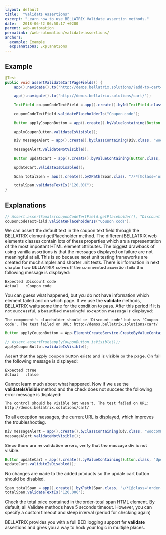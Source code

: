 ```yaml
---
layout: default
title:  "Validate Assertions"
excerpt: "Learn how to use BELLATRIX Validate assertion methods."
date:   2018-06-22 06:50:17 +0200
parent: web-automation
permalink: /web-automation/validate-assertions/
anchors:
  example: Example
  explanations: Explanations
---
```

Example
-------
```java
@Test
public void assertValidateCartPageFields() {
    app().navigate().to("http://demos.bellatrix.solutions/?add-to-cart=26");

    app().navigate().to("http://demos.bellatrix.solutions/cart/");

    TextField couponCodeTextField = app().create().byId(TextField.class, "coupon_code");

    couponCodeTextField.validatePlaceholderIs("Coupon code");

    Button applyCouponButton = app().create().byValueContaining(Button.class, "Apply coupon");

    applyCouponButton.validateIsVisible();

    Div messageAlert = app().create().byClassContaining(Div.class, "woocommerce-message");

    messageAlert.validateNotVisible();

    Button updateCart = app().create().byValueContaining(Button.class, "Update cart");

    updateCart.validateIsDisabled();

    Span totalSpan = app().create().byXPath(Span.class, "//*[@class='order-total']//span");

    totalSpan.validateTextIs("120.00€");
}
```

Explanations
------------
```java
// Assert.assertEquals(couponCodeTextField.getPlaceholder(), "Discount code");
couponCodeTextField.validatePlaceholderIs("Coupon code");
```
We can assert the default text in the coupon text field through the BELLATRIX element getPlaceholder method. The different BELLATRIX web elements classes contain lots of these properties which are a representation of the most important HTML element attributes. The biggest drawback of using vanilla assertions is that the messages displayed on failure are not meaningful at all. This is so because most unit testing frameworks are created for much simpler and shorter unit tests. There is information in next chapter how BELLATRIX solves If the commented assertion fails the following message is displayed:
```
Expected :Discount code
Actual   :Coupon code
```
You can guess what happened, but you do not have information which element failed and on which page. If we use the **validate** methods, BELLATRIX waits some time for the condition to pass. After this period if it is not successful, a beautified meaningful exception message is displayed:
```
The component's placeholder should be 'Discount code' but was 'Coupon code'. The test failed on URL: http://demos.bellatrix.solutions/cart/
```

```java
Button applyCouponButton = App.ElementCreateService.CreateByValueContaining<Button>("Apply coupon");

// Assert.assertTrue(applyCouponButton.isVisible());
applyCouponButton.validateIsVisible();
```
Assert that the apply coupon button exists and is visible on the page. On fail the following message is displayed:
```
Expected :true
Actual   :false
```
Cannot learn much about what happened.
Now if we use the **validateIsVisible** method and the check does not succeed the following error message is displayed:
```
The control should be visible but wasn't. The test failed on URL: http://demos.bellatrix.solutions/cart/
```
To all exception messages, the current URL is displayed, which improves the troubleshooting.
```java
Div messageAlert = app().create().byClassContaining(Div.class, "woocommerce-message");
messageAlert.validateNotVisible();
```
Since there are no validation errors, verify that the message div is not visible.
```java
Button updateCart = app().create().byValueContaining(Button.class, "Update cart");
updateCart.validateIsDisabled();
```
No changes are made to the added products so the update cart button should be disabled.
```java
Span totalSpan = app().create().byXPath(Span.class, "//*[@class='order-total']//span");
totalSpan.validateTextIs("120.00€");
```
Check the total price contained in the order-total span HTML element. By default, all Validate methods have 5 seconds timeout. However, you can specify a custom timeout and sleep interval (period for checking again)

BELLATRIX provides you with a full BDD logging support for **validate** assertions and gives you a way to hook your logic in multiple places.